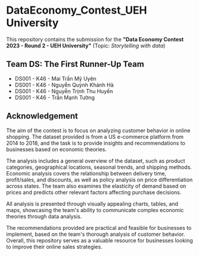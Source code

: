 # DataEconomy_Contest_UEH University
This repository contains the submission for the **"Data Economy Contest 2023 - Round 2 - UEH University"** (Topic: *Storytelling with data*)

## Team DS: **The First Runner-Up Team**
- DS001 - K46 - Mai Trần Mỹ Uyên
- DS001 - K46 - Nguyễn Quỳnh Khánh Hà
- DS001 - K46 - Nguyễn Trịnh Thu Huyền 
- DS001 - K46 - Trần Mạnh Tường

## Acknowledgement
The aim of the contest is to focus on analyzing customer behavior in online shopping. 
The dataset provided is from a US e-commerce platform from 2014 to 2018, and the task is to provide insights and recommendations to businesses based on economic theories.

The analysis includes a general overview of the dataset, such as product categories, geographical locations, seasonal trends, and shipping methods. Economic analysis covers the relationship between delivery time, profit/sales, and discounts, as well as policy analysis on price differentiation across states. The team also examines the elasticity of demand based on prices and predicts other relevant factors affecting purchase decisions.

All analysis is presented through visually appealing charts, tables, and maps, showcasing the team's ability to communicate complex economic theories through data analysis.

The recommendations provided are practical and feasible for businesses to implement, based on the team's thorough analysis of customer behavior. Overall, this repository serves as a valuable resource for businesses looking to improve their online sales strategies.
